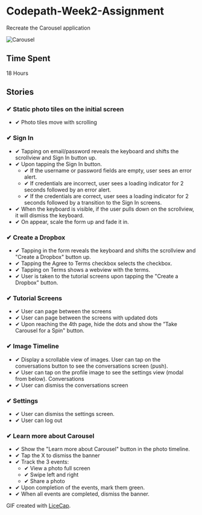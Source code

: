 # Codepath-Week2-Assignment
Recreate the Carousel application

![Carousel](https://raw.githubusercontent.com/jeremiespoken/Codepath-Week2-Assignment/master/carousel.gif)

## Time Spent 
18 Hours

## Stories
### ✔︎ Static photo tiles on the initial screen
- ✔︎ Photo tiles move with scrolling
### ✔︎ Sign In
- ✔︎ Tapping on email/password reveals the keyboard and shifts the scrollview and Sign In button up.
- ✔︎ Upon tapping the Sign In button.
	- ✔︎ If the username or password fields are empty, user sees an error alert.
	- ✔︎ If credentials are incorrect, user sees a loading indicator for 2 seconds followed by an error alert.
	- ✔︎ If the credentials are correct, user sees a loading indicator for 2 seconds followed by a transition to the Sign In screens.
- ✔︎ When the keyboard is visible, if the user pulls down on the scrollview, it will dismiss the keyboard.
- ✔︎ On appear, scale the form up and fade it in.
### ✔︎ Create a Dropbox
- ✔︎ Tapping in the form reveals the keyboard and shifts the scrollview and "Create a Dropbox" button up.
- ✔︎ Tapping the Agree to Terms checkbox selects the checkbox.
- ✔︎ Tapping on Terms shows a webview with the terms.
- ✔︎ User is taken to the tutorial screens upon tapping the "Create a Dropbox" button.
### ✔︎ Tutorial Screens
- ✔︎ User can page between the screens
- ✔︎ User can page between the screens with updated dots
- ✔︎ Upon reaching the 4th page, hide the dots and show the ”Take Carousel for a Spin" button.
### ✔︎ Image Timeline
- ✔︎ Display a scrollable view of images.
User can tap on the conversations button to see the conversations screen (push).
- ✔︎ User can tap on the profile image to see the settings view (modal from below).
Conversations
- ✔︎ User can dismiss the conversations screen
### ✔︎ Settings
- ✔︎ User can dismiss the settings screen.
- ✔︎ User can log out
### ✔︎ Learn more about Carousel
- ✔︎ Show the "Learn more about Carousel" button in the photo timeline.
- ✔︎ Tap the X to dismiss the banner
- ✔︎ Track the 3 events:
	- ✔︎ View a photo full screen
	- ✔︎ Swipe left and right
	- ✔︎ Share a photo
- ✔︎ Upon completion of the events, mark them green.
- ✔︎ When all events are completed, dismiss the banner.


GIF created with [LiceCap](http://www.cockos.com/licecap/).

